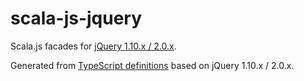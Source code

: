 # scala-js-jquery

Scala.js facades for [jQuery 1.10.x / 2.0.x](http://jquery.com/).

Generated from [TypeScript definitions](https://github.com/DefinitelyTyped/DefinitelyTyped/tree/master/jquery) based on jQuery 1.10.x / 2.0.x.
